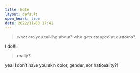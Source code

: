 ```yaml
---
title: Note
layout: default
open_heart: true
date: 2022/11/03 17:41
---
```


> what are you talking about? who gets stopped at customs?

I do!!!!

> really?!

yea! I don’t have you skin color, gender, nor nationality?!
